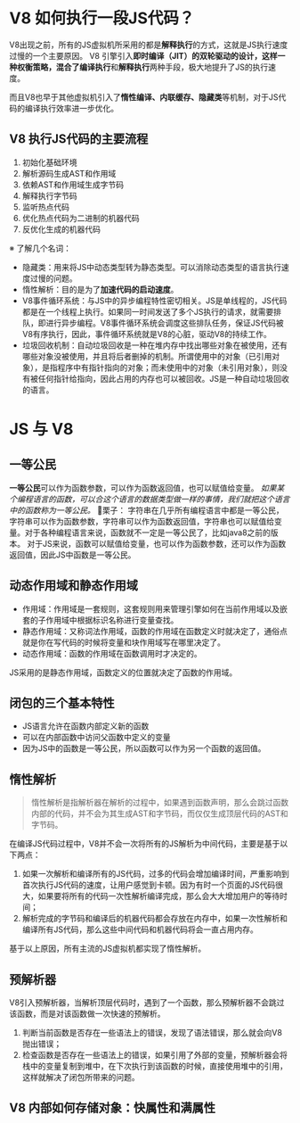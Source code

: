 # V8 如何执行一段JS代码？
V8出现之前，所有的JS虚拟机所采用的都是**解释执行**的方式，这就是JS执行速度过慢的一个主要原因。
V8 引擎引入**即时编译（JIT）**的双轮驱动的设计，这样一种权衡策略，混合了**编译执行**和**解释执行**两种手段，极大地提升了JS的执行速度。

而且V8也早于其他虚拟机引入了**惰性编译、内联缓存、隐藏类**等机制，对于JS代码的编译执行效率进一步优化。
## V8 执行JS代码的主要流程
1. 初始化基础环境
2. 解析源码生成AST和作用域
3. 依赖AST和作用域生成字节码
4. 解释执行字节码
5. 监听热点代码
6. 优化热点代码为二进制的机器代码
7. 反优化生成的机器代码

※ 了解几个名词：

- 隐藏类：用来将JS中动态类型转为静态类型。可以消除动态类型的语言执行速度过慢的问题。
- 惰性解析：目的是为了**加速代码的启动速度**。
- V8事件循环系统：与JS中的异步编程特性密切相关。JS是单线程的，JS代码都是在一个线程上执行。如果同一时间发送了多个JS执行的请求，就需要排队，即进行异步编程。V8事件循环系统会调度这些排队任务，保证JS代码被V8有序执行，因此，事件循环系统就是V8的心脏，驱动V8的持续工作。
- 垃圾回收机制：自动垃圾回收是一种在堆内存中找出哪些对象在被使用，还有哪些对象没被使用，并且将后者删掉的机制。所谓使用中的对象（已引用对象），是指程序中有指针指向的对象；而未使用中的对象（未引用对象），则没有被任何指针给指向，因此占用的内存也可以被回收。JS是一种自动垃圾回收的语言。

# JS 与 V8
## 一等公民
**一等公民**可以作为函数参数，可以作为函数返回值，也可以赋值给变量。
*如果某个编程语言的函数，可以合这个语言的数据类型做一样的事情，我们就把这个语言中的函数称为一等公民。*
🌰栗子：
字符串在几乎所有编程语言中都是一等公民，字符串可以作为函数参数，字符串可以作为函数返回值，字符串也可以赋值给变量。对于各种编程语言来说，函数就不一定是一等公民了，比如java8之前的版本。
对于JS来说，函数可以赋值给变量，也可以作为函数参数，还可以作为函数返回值，因此JS中函数是一等公民。
## 动态作用域和静态作用域
- 作用域：作用域是一套规则，这套规则用来管理引擎如何在当前作用域以及嵌套的子作用域中根据标识名称进行变量查找。
- 静态作用域：又称词法作用域，函数的作用域在函数定义时就决定了，通俗点就是你在写代码的时候将变量和块作用域写在哪里决定了。
- 动态作用域：函数的作用域在函数调用时才决定的。

JS采用的是静态作用域，函数定义的位置就决定了函数的作用域。

## 闭包的三个基本特性
- JS语言允许在函数内部定义新的函数
- 可以在内部函数中访问父函数中定义的变量
- 因为JS中的函数是一等公民，所以函数可以作为另一个函数的返回值。

## 惰性解析
> 惰性解析是指解析器在解析的过程中，如果遇到函数声明，那么会跳过函数内部的代码，并不会为其生成AST和字节码，而仅仅生成顶层代码的AST和字节码。

在编译JS代码过程中，V8并不会一次将所有的JS解析为中间代码，主要是基于以下两点：

1. 如果一次解析和编译所有的JS代码，过多的代码会增加编译时间，严重影响到首次执行JS代码的速度，让用户感觉到卡顿。因为有时一个页面的JS代码很大，如果要将所有的代码一次性解析编译完成，那么会大大增加用户的等待时间；
2. 解析完成的字节码和编译后的机器代码都会存放在内存中，如果一次性解析和编译所有JS代码，那么这些中间代码和机器代码将会一直占用内存。

基于以上原因，所有主流的JS虚拟机都实现了惰性解析。

## 预解析器

V8引入预解析器，当解析顶层代码时，遇到了一个函数，那么预解析器不会跳过该函数，而是对该函数做一次快速的预解析。

1. 判断当前函数是否存在一些语法上的错误，发现了语法错误，那么就会向V8抛出错误；
2. 检查函数是否存在一些语法上的错误，如果引用了外部的变量，预解析器会将栈中的变量复制到堆中，在下次执行到该函数的时候，直接使用堆中的引用，这样就解决了闭包所带来的问题。

## V8 内部如何存储对象：快属性和满属性
